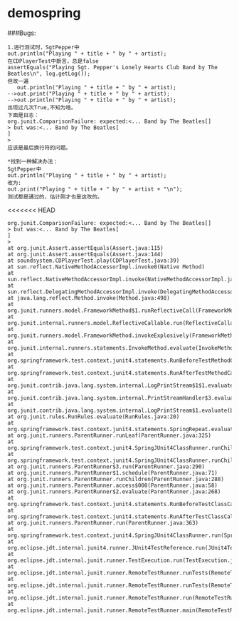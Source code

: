 # demospring

###Bugs:

	1.进行测试时，SgtPepper中
	out.println("Playing " + title + " by " + artist);	
	在CDPlayerTest中断言，总是false
	assertEquals("Playing Sgt. Pepper's Lonely Hearts Club Band by The Beatles\n", log.getLog());
	但改一遍
	   out.println("Playing " + title + " by " + artist);	
	-->out.print("Playing " + title + " by " + artist);
	-->out.println("Playing " + title + " by " + artist);
	出现过几次True,不知为啥。	
	下面是日志：
	org.junit.ComparisonFailure: expected:<... Band by The Beatles[]
	> but was:<... Band by The Beatles[
	]
	>
	应该是最后换行符的问题。

	*找到一种解决办法：
	SgtPepper中
	out.println("Playing " + title + " by " + artist);	
	改为:
	out.print("Playing " + title + " by " + artist + "\n");	
	测试都是通过的，估计刚才也是这改的。


<<<<<<< HEAD

	org.junit.ComparisonFailure: expected:<... Band by The Beatles[]
	> but was:<... Band by The Beatles[
	]	
	>
	at org.junit.Assert.assertEquals(Assert.java:115)
	at org.junit.Assert.assertEquals(Assert.java:144)
	at soundsystem.CDPlayerTest.play(CDPlayerTest.java:39)
	at sun.reflect.NativeMethodAccessorImpl.invoke0(Native Method)
	at sun.reflect.NativeMethodAccessorImpl.invoke(NativeMethodAccessorImpl.java:62)
	at sun.reflect.DelegatingMethodAccessorImpl.invoke(DelegatingMethodAccessorImpl.java:43)
	at java.lang.reflect.Method.invoke(Method.java:498)
	at org.junit.runners.model.FrameworkMethod$1.runReflectiveCall(FrameworkMethod.java:50)
	at org.junit.internal.runners.model.ReflectiveCallable.run(ReflectiveCallable.java:12)
	at org.junit.runners.model.FrameworkMethod.invokeExplosively(FrameworkMethod.java:47)
	at org.junit.internal.runners.statements.InvokeMethod.evaluate(InvokeMethod.java:17)
	at org.springframework.test.context.junit4.statements.RunBeforeTestMethodCallbacks.evaluate(RunBeforeTestMethodCallbacks.java:75)
	at org.springframework.test.context.junit4.statements.RunAfterTestMethodCallbacks.evaluate(RunAfterTestMethodCallbacks.java:86)
	at org.junit.contrib.java.lang.system.internal.LogPrintStream$1$1.evaluate(LogPrintStream.java:30)
	at org.junit.contrib.java.lang.system.internal.PrintStreamHandler$3.evaluate(PrintStreamHandler.java:48)
	at org.junit.contrib.java.lang.system.internal.LogPrintStream$1.evaluate(LogPrintStream.java:26)
	at org.junit.rules.RunRules.evaluate(RunRules.java:20)
	at org.springframework.test.context.junit4.statements.SpringRepeat.evaluate(SpringRepeat.java:84)
	at org.junit.runners.ParentRunner.runLeaf(ParentRunner.java:325)
	at org.springframework.test.context.junit4.SpringJUnit4ClassRunner.runChild(SpringJUnit4ClassRunner.java:252)
	at org.springframework.test.context.junit4.SpringJUnit4ClassRunner.runChild(SpringJUnit4ClassRunner.java:94)
	at org.junit.runners.ParentRunner$3.run(ParentRunner.java:290)
	at org.junit.runners.ParentRunner$1.schedule(ParentRunner.java:71)
	at org.junit.runners.ParentRunner.runChildren(ParentRunner.java:288)
	at org.junit.runners.ParentRunner.access$000(ParentRunner.java:58)
	at org.junit.runners.ParentRunner$2.evaluate(ParentRunner.java:268)
	at org.springframework.test.context.junit4.statements.RunBeforeTestClassCallbacks.evaluate(RunBeforeTestClassCallbacks.java:61)
	at org.springframework.test.context.junit4.statements.RunAfterTestClassCallbacks.evaluate(RunAfterTestClassCallbacks.java:70)
	at org.junit.runners.ParentRunner.run(ParentRunner.java:363)
	at org.springframework.test.context.junit4.SpringJUnit4ClassRunner.run(SpringJUnit4ClassRunner.java:191)
	at org.eclipse.jdt.internal.junit4.runner.JUnit4TestReference.run(JUnit4TestReference.java:86)
	at org.eclipse.jdt.internal.junit.runner.TestExecution.run(TestExecution.java:38)
	at org.eclipse.jdt.internal.junit.runner.RemoteTestRunner.runTests(RemoteTestRunner.java:459)
	at org.eclipse.jdt.internal.junit.runner.RemoteTestRunner.runTests(RemoteTestRunner.java:678)
	at org.eclipse.jdt.internal.junit.runner.RemoteTestRunner.run(RemoteTestRunner.java:382)
	at org.eclipse.jdt.internal.junit.runner.RemoteTestRunner.main(RemoteTestRunner.java:192)

